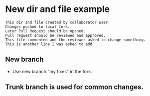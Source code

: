 # New dir and file example

```
This dir and file created by collaborator user.
Changes pushed to local fork.
Later Pull Request should be opened.
Pull request should be reviewed and approved.
This file commented and the reviewer asked to change something.
This is another line I was asked to add
```


## New branch

- Use new branch "my fixes" in the fork.

## Trunk branch is used for common changes.